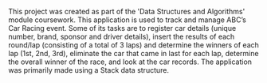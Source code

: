 This project was created as part of the 'Data Structures and Algorithms' module coursework. This application is used to track and manage ABC’s Car Racing event. Some of its tasks are to register car details (unique number, brand, sponsor and driver details), insert the results of each round/lap (consisting of a total of 3 laps) and determine the winners of each lap (1st, 2nd, 3rd), eliminate the car that came in last for each lap, determine the overall winner of the race, and look at the car records. The application was primarily made using a Stack data structure.
